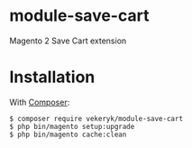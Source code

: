 # module-save-cart
Magento 2 Save Cart extension

Installation
============

With [Composer](http://getcomposer.org/):

```
$ composer require vekeryk/module-save-cart
$ php bin/magento setup:upgrade
$ php bin/magento cache:clean
```
